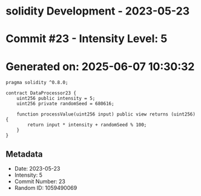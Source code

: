 ﻿# solidity Development - 2023-05-23
# Commit #23 - Intensity Level: 5
# Generated on: 2025-06-07 10:30:32
```solidity
pragma solidity ^0.8.0;

contract DataProcessor23 {
    uint256 public intensity = 5;
    uint256 private randomSeed = 680616;

    function processValue(uint256 input) public view returns (uint256) {
        return input * intensity + randomSeed % 100;
    }
}
```
## Metadata
- Date: 2023-05-23
- Intensity: 5
- Commit Number: 23
- Random ID: 1059490069
